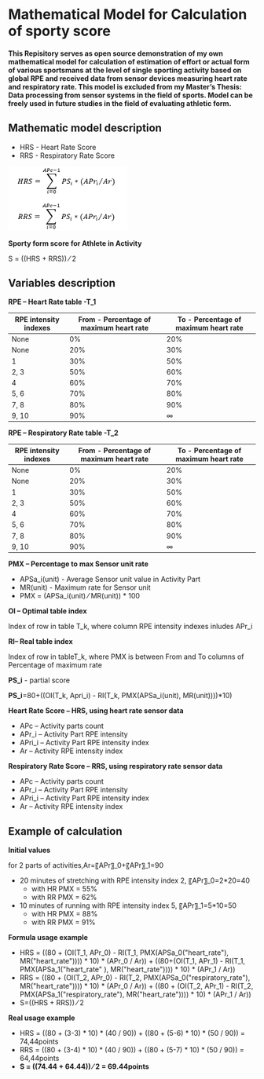 # Mathematical Model for Calculation of sporty score
#### This Repisitory serves as open source demonstration of my own mathematical model for calculation of estimation of effort or actual form of various sportsmans at the level of single sporting activity based on global RPE and received data from sensor devices measuring heart rate and respiratory rate. This model is excluded from my Master’s Thesis: Data processing from sensor systems in the field of sports. Model can be freely used in future studies in the field of evaluating athletic form.

## Mathematic model description
* HRS - Heart Rate Score
* RRS - Respiratory Rate Score

![Alt text](math_model_1.png?raw=true "Title")

**Sporty form score for Athlete in Activity**

S = ((HRS + RRS)) ⁄ 2

## Variables description
**RPE – Heart Rate table -T_1**

RPE intensity indexes | From - Percentage of maximum heart rate | To - Percentage of maximum heart rate
 ------------ | ------------- | -------------
None	 | 0%	 | 20%
None | 	20% | 	30%
1 | 	30%	 | 50%
2, 3 | 	50% | 	60%
4	 | 60% | 	70%
5, 6 | 	70%	 | 80%
7, 8 | 	80%	 | 90%
9, 10	 | 90% | 	∞

**RPE – Respiratory Rate table -T_2**

RPE intensity indexes | From - Percentage of maximum heart rate | To - Percentage of maximum heart rate
 ------------ | ------------- | -------------
None	 | 0%	 | 20%
None | 	20% | 	30%
1 | 	30%	 | 50%
2, 3 | 	50% | 	60%
4	 | 60% | 	70%
5, 6 | 	70%	 | 80%
7, 8 | 	80%	 | 90%
9, 10	 | 90% | 	∞

**PMX – Percentage to max Sensor unit rate**
* APSa_i(unit) - Average Sensor unit value in Activity Part
* MR(unit) - Maximum rate for Sensor unit
* PMX = (APSa_i(unit) ⁄ MR(unit)) * 100

**OI – Optimal table index**

Index of row in table T_k, where column RPE intensity indexes inludes APr_i

**RI– Real table index**

Index of row in tableT_k, where PMX is between From and To columns of Percentage of maximum rate

**PS_i** - partial score

**PS_i**=80+((OI(T_k, Apri_i) - RI(T_k, PMX(APSa_i(unit), MR(unit))))*10)

**Heart Rate Score – HRS, using heart rate sensor data**
* APc – Activity parts count
* APr_i – Activity Part RPE intensity
* APri_i – Activity Part RPE intensity index
* Ar – Activity RPE intensity index

**Respiratory Rate Score – RRS, using respiratory rate sensor data**
* APc – Activity parts count
* APr_i – Activity Part RPE intensity
* APri_i – Activity Part RPE intensity index
* Ar – Activity RPE intensity index

## Example of calculation
**Initial values**

for 2 parts of activities,Ar=〖APr〗_0+〖APr〗_1=90
  * 20 minutes of stretching with RPE intensity index 2, 〖APr〗_0=2*20=40
    * with HR PMX = 55%
    * with RR PMX = 62%
  * 10 minutes of running with RPE intensity index 5, 〖APr〗_1=5*10=50
    * with HR PMX = 88%
    * with RR PMX = 91%

**Formula usage example**
* HRS = ((80 + (OI(T_1, APr_0) - RI(T_1, PMX(APSa_0("heart_rate"), MR("heart_rate")))) * 10) * (APr_0 / Ar)) + ((80+(OI(T_1, APr_1) - RI(T_1, PMX(APSa_1("heart_rate" ), MR("heart_rate")))) * 10) * (APr_1 / Ar))
* RRS = ((80 + (OI(T_2, APr_0) - RI(T_2, PMX(APSa_0("respiratory_rate"), MR("heart_rate")))) * 10) * (APr_0 / Ar)) + ((80 + (OI(T_2, APr_1) - RI(T_2, PMX(APSa_1("respiratory_rate"), MR("heart_rate")))) * 10) * (APr_1 / Ar))
* S=((HRS + RRS)) ⁄ 2

**Real usage example**
* HRS = ((80 + (3-3) * 10) * (40 / 90)) + ((80 + (5-6) * 10) * (50 / 90)) = 74,44points
* RRS = ((80 + (3-4) * 10) * (40 / 90)) + ((80 + (5-7) * 10) * (50 / 90)) = 64,44points
* **S = ((74.44 + 64.44)) ⁄ 2 = 69.44points**
